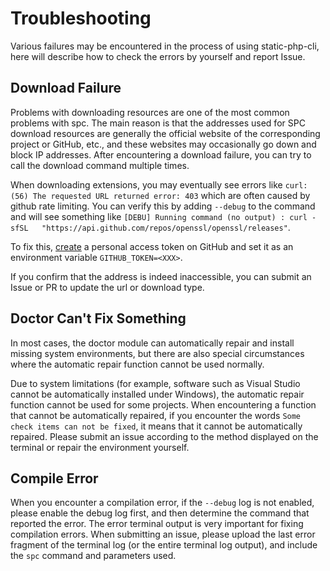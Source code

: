 # Troubleshooting

Various failures may be encountered in the process of using static-php-cli, 
here will describe how to check the errors by yourself and report Issue.

## Download Failure

Problems with downloading resources are one of the most common problems with spc. 
The main reason is that the addresses used for SPC download resources are generally the official website of the corresponding project or GitHub, etc.,
and these websites may occasionally go down and block IP addresses.
After encountering a download failure, 
you can try to call the download command multiple times. 

When downloading extensions, you may eventually see errors like `curl: (56) The requested URL returned error: 403` which are often caused by github rate limiting.
You can verify this by adding `--debug` to the command and will see something like `[DEBU] Running command (no output) : curl -sfSL   "https://api.github.com/repos/openssl/openssl/releases"`.

To fix this, [create](https://github.com/settings/tokens) a personal access token on GitHub and set it as an environment variable `GITHUB_TOKEN=<XXX>`.

If you confirm that the address is indeed inaccessible, 
you can submit an Issue or PR to update the url or download type.

## Doctor Can't Fix Something

In most cases, the doctor module can automatically repair and install missing system environments, 
but there are also special circumstances where the automatic repair function cannot be used normally.

Due to system limitations (for example, software such as Visual Studio cannot be automatically installed under Windows),
the automatic repair function cannot be used for some projects.
When encountering a function that cannot be automatically repaired, 
if you encounter the words `Some check items can not be fixed`,
it means that it cannot be automatically repaired.
Please submit an issue according to the method displayed on the terminal or repair the environment yourself.

## Compile Error

When you encounter a compilation error, if the `--debug` log is not enabled, please enable the debug log first,
and then determine the command that reported the error.
The error terminal output is very important for fixing compilation errors.
When submitting an issue, please upload the last error fragment of the terminal log (or the entire terminal log output),
and include the `spc` command and parameters used.
